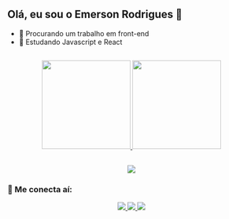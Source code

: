 ## Olá, eu sou o Emerson Rodrigues 👋

- 🧠 Procurando um trabalho em front-end
- 🚀 Estudando Javascript e React

##

<div align="center">

  <a href="https://github.com/emerrrson">
    <img height="180em" src="https://github-readme-stats.vercel.app/api?username=emerrrson&show_icons=true&theme=tokyonight&rank_icon=github"/>
    <img height="180em" src="https://github-readme-stats.vercel.app/api/top-langs/?username=emerrrson&layout=compact&theme=tokyonight"/>
  </a>

</div>

##

<div align="center">
  
  <img src="https://streak-stats.demolab.com?user=emerrrson&theme=tokyonight&hide_border=true"/>

</div>

### 📲 Me conecta aí:

<p align="center">
  <a href="https://www.linkedin.com/in/emerson-rodrigues-7610151b4/" target="_blank">
    <img src="https://img.shields.io/badge/LinkedIn-0A66C2?style=for-the-badge&logo=linkedin&logoColor=white"/>
  </a>
  
  <a href="https://www.instagram.com/emerssson_/" target="_blank">
    <img src="https://img.shields.io/badge/Instagram-E4405F?style=for-the-badge&logo=instagram&logoColor=white"/>
  </a>
  
  <a href="emerson188283@gmail.com">
    <img src="https://img.shields.io/badge/Gmail-D14836?style=for-the-badge&logo=gmail&logoColor=white"/>
  </a>
</p>




